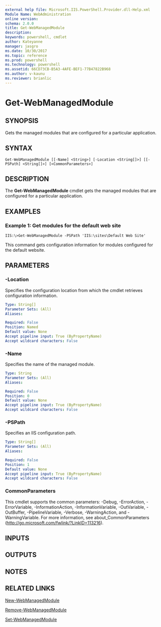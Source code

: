 ```yaml
---
external help file: Microsoft.IIS.PowerShell.Provider.dll-Help.xml
Module Name: WebAdministration
online version: 
schema: 2.0.0
title: Get-WebManagedModule
description: 
keywords: powershell, cmdlet
author: Kateyanne
manager: jasgro
ms.date: 10/30/2017
ms.topic: reference
ms.prod: powershell
ms.technology: powershell
ms.assetid: 66CD73CB-B5A3-4AFE-BEF1-77B47822B968
ms.author: v-kaunu
ms.reviewer: brianlic
---
```


# Get-WebManagedModule

## SYNOPSIS
Gets the managed modules that are configured for a particular application.

## SYNTAX

```
Get-WebManagedModule [[-Name] <String>] [-Location <String[]>] [[-PSPath] <String[]>] [<CommonParameters>]
```

## DESCRIPTION
The **Get-WebManagedModule** cmdlet gets the managed modules that are configured for a particular application.

## EXAMPLES

### Example 1: Get modules for the default web site
```
IIS:\>Get-WebManagedModule -PSPath 'IIS:\sites\Default Web Site'
```

This command gets configuration information for modules configured for the default website.

## PARAMETERS

### -Location
Specifies the configuration location from which the cmdlet retrieves configuration information.

```yaml
Type: String[]
Parameter Sets: (All)
Aliases: 

Required: False
Position: Named
Default value: None
Accept pipeline input: True (ByPropertyName)
Accept wildcard characters: False
```

### -Name
Specifies the name of the managed module.

```yaml
Type: String
Parameter Sets: (All)
Aliases: 

Required: False
Position: 0
Default value: None
Accept pipeline input: True (ByPropertyName)
Accept wildcard characters: False
```

### -PSPath
Specifies an IIS configuration path.

```yaml
Type: String[]
Parameter Sets: (All)
Aliases: 

Required: False
Position: 1
Default value: None
Accept pipeline input: True (ByPropertyName)
Accept wildcard characters: False
```

### CommonParameters
This cmdlet supports the common parameters: -Debug, -ErrorAction, -ErrorVariable, -InformationAction, -InformationVariable, -OutVariable, -OutBuffer, -PipelineVariable, -Verbose, -WarningAction, and -WarningVariable. For more information, see about_CommonParameters (http://go.microsoft.com/fwlink/?LinkID=113216).

## INPUTS

## OUTPUTS

## NOTES

## RELATED LINKS

[New-WebManagedModule](./New-WebManagedModule.md)

[Remove-WebManagedModule](./Remove-WebManagedModule.md)

[Set-WebManagedModule](./Set-WebManagedModule.md)

